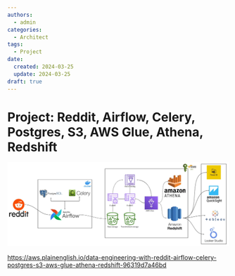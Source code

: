```yaml
---
authors:
  - admin
categories:
  - Architect
tags:
  - Project
date:
  created: 2024-03-25
  update: 2024-03-25
draft: true
---
```


# Project: Reddit, Airflow, Celery, Postgres, S3, AWS Glue, Athena, Redshift

![Project 02](img/project-02.png)

https://aws.plainenglish.io/data-engineering-with-reddit-airflow-celery-postgres-s3-aws-glue-athena-redshift-96319d7a46bd
